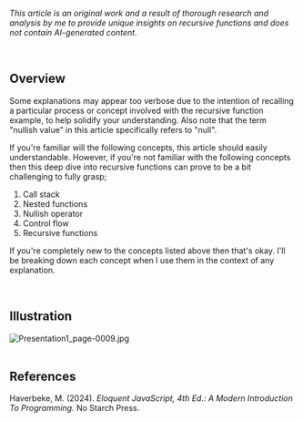 <i> This article is an original work and a result of thorough research and analysis by me to provide unique insights on recursive functions and does not contain AI-generated content. </i>

<br>

## Overview 
Some explanations may appear too verbose due to the intention of recalling a particular process or concept involved with the recursive function example, to help solidify your understanding. Also note that the term "nullish value" in this article specifically refers to "null". 

If you're familiar will the following concepts, this article should easily understandable. However, if you're not familiar with the following concepts then this deep dive into recursive functions can prove to be a bit challenging to fully grasp;


1. Call stack
2. Nested functions 
3. Nullish operator 
4. Control flow
5. Recursive functions 

If you're completely new to the concepts listed above then that's okay. 
I'll be breaking down each concept when I use them in the context of any explanation. 

<br>

## Illustration 

![Presentation1_page-0009.jpg](https://github.com/user-attachments/assets/e6e7e9e2-4cb0-4a62-8c90-53f5e88ce84e)
<br>
<br>

## References 
Haverbeke, M. (2024). <i>Eloquent JavaScript, 4th Ed.: A Modern Introduction To Programming.</i> No Starch Press.
